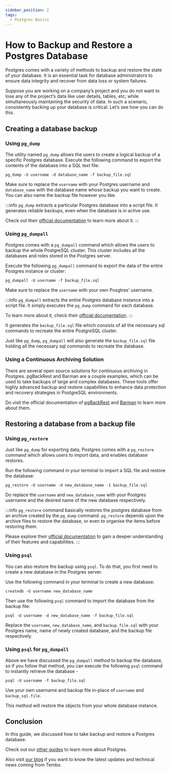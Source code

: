 ```yaml
---
sidebar_position: 2
tags:
  - Postgres Basics
---
```


# How to Backup and Restore a Postgres Database

Postgres comes with a variety of methods to backup and restore the state of your database. It is an essential task for database administrators to ensure data integrity and recover from data loss or system failures.

Suppose you are working on a company’s project and you do not want to lose any of the project’s data like user details, tables, etc; while simultaneously maintaining the security of data. In such a scenario, consistently backing up your database is critical. Let’s see how you can do this.

## Creating a database backup

### Using `pg_dump`

The utility named `pg_dump` allows the users to create a logical backup of a specific Postgres database. Execute the following command to export the contents of the database into a SQL text file:

```
pg_dump -U username -d database_name -f backup_file.sql
```

Make sure to replace the `username` with your Postgres username and `database_name` with the database name whose backup you want to create. You can also name the backup file however you like.

:::info
`pg_dump` extracts a particular Postgres database into a script file. It generates reliable backups, even when the database is in active use.

Check out their [official documentation](https://www.postgresql.org/docs/current/app-pgdump.html) to learn more about it.
:::

### Using `pg_dumpall`

Postgres comes with a `pg_dumpall` command which allows the users to backup the whole PostgreSQL cluster. This cluster includes all the databases and roles stored in the Postgres server.

Execute the following `pg_dumpall` command to export the data of the entire Postgres instance or cluster:

```
pg_dumpall -U username -f backup_file.sql
```

Make sure to replace the `username` with your own Posgtres’ username.

:::info
`pg_dumpall` extracts the entire Postgres database instance into a script file. It simply executes the `pg_dump` command for each database.

To learn more about it, check their [official documentation](https://www.postgresql.org/docs/current/app-pg-dumpall.html).
:::

It generates the `backup_file.sql` file which consists of all the necessary sql commands to recreate the entire PostgreSQL cluster.

Just like `pg_dump`, `pg_dumpall` will also generate the `backup_file.sql` file holding all the necessary sql commands to recreate the database.

### Using a Continuous Archiving Solution

There are several open source solutions for continuous archiving in Postgres. pgBackRest and Barman are a couple examples, which can be used to take backups of large and complex databases. These tools offer highly advanced backup and restore capabilities to enhance data protection and recovery strategies in PostgreSQL environments.

Do visit the official documentation of [pgBackRest](https://pgbackrest.org/) and [Barman](https://www.pgbarman.org/) to learn more about them.

## Restoring a database from a backup file

### Using `pg_restore`

Just like `pg_dump` for exporting data, Postgres comes with a `pg_restore` command which allows users to import data, and enables database restores.

Run the following command in your terminal to import a SQL file and restore the database:

```
pg_restore -U username -d new_database_name -1 backup_file.sql
```

Do replace the `username` and `new_database_name` with your Postgres username and the desired name of the new database respectively.

:::info
`pg_restore` command basically restores the postgres database from an archive created by the `pg_dump` command. `pg_restore` depends upon the archive files to restore the database, or even to organise the items before restoring them.

Please explore their [official documentation](https://www.postgresql.org/docs/current/app-pgrestore.html) to gain a deeper understanding of their features and capabilities.
:::

### Using `psql`

You can also restore the backup using `psql`. To do that, you first need to create a new database in the Postgres server.

Use the following command in your terminal to create a new database:

```
createdb -U username new_database_name
```

Then use the following `psql` command to import the database from the backup file:

```
psql -U username -d new_database_name -f backup_file.sql
```

Replace the `username`, `new_database_name`, and `backup_file.sql` with your Postgres name, name of newly created database, and the backup file respectively.

### Using `psql` for `pg_dumpall`

Above we have discussed the `pg_dumpall` method to backup the database, so if you follow that method, you can execute the following `psql` command to instantly retrieve the database -

```
psql -U username -f backup_file.sql
```

Use your own username and backup file in-place of `username` and `backup_sql.file`.

This method will restore the objects from your whole database instance.

## Conclusion

In this guide, we discussed how to take backup and restore a Postgres database.

Check out our [other guides](https://tembo.io/docs/category/postgres-guides) to learn more about Postgres.

Also visit [our blog](https://tembo.io/blog/) if you want to know the latest updates and technical news coming from Tembo.
